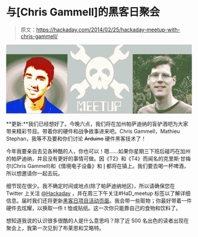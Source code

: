 # 与[Chris Gammell]的黑客日聚会

> 原文：<https://hackaday.com/2014/02/25/hackaday-meetup-with-chris-gammell/>

![hackaday-meetup-with-chris-gammell](img/d7fd2934db24b1a8b50d442ec1981241.png)

**更新:**我们已经想好了。今晚六点，我们将在加州帕萨迪纳的盲驴酒吧为大家带来精彩节目。带着你的硬件和战争故事进来吧。Chris Gammell，Mathieu Stephan，我等不及要和你们讨论 ~~Arduino~~ 硬件黑客技术了！

今年我要亲自去见各种酷的人，你也可以！嗯……如果你星期三下班后碰巧在加州的帕萨迪纳，并且没有更好的事情可做。因《T2》和《T4》而闻名的克里斯·甘梅尔(Chris Gammell)和《情境电子设备》和 [I](https://twitter.com/szczys) 都将在镇上。我们要去喝一杯啤酒，所以想邀请你一起去玩。

细节现在很少。我不确定时间或地点(除了帕萨迪纳地区)，所以请确保您在 Twitter 上关注 [@Hackaday](https://twitter.com/hackaday) ，并在周三下午关注#HaD_meetup 标签以了解详细信息。届时我们还将更新[黑客日项目活动页面](http://projects.hackaday.com/event/2)。我会带一些赃物；你最好带着一件硬件去炫耀，以换取一件 t 恤或贴纸。这一次你只能靠自己的食物和饮料了。

想知道我说的认识很多很酷的人是什么意思吗？除了近 500 名出色的读者出现在聚会上，我第一次见到了布莱恩和艾略特。